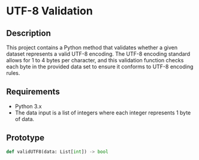# UTF-8 Validation

## Description
This project contains a Python method that validates whether a given dataset represents a valid UTF-8 encoding. The UTF-8 encoding standard allows for 1 to 4 bytes per character, and this validation function checks each byte in the provided data set to ensure it conforms to UTF-8 encoding rules.

## Requirements
- Python 3.x
- The data input is a list of integers where each integer represents 1 byte of data.

## Prototype
```python
def validUTF8(data: List[int]) -> bool

